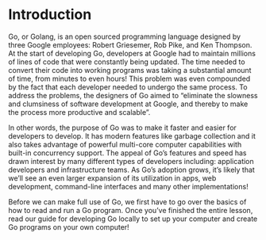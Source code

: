 # Introduction

Go, or Golang, is an open sourced programming language designed by three Google employees: Robert Griesemer, Rob Pike, and Ken Thompson. At the start of developing Go, developers at Google had to maintain millions of lines of code that were constantly being updated. The time needed to convert their code into working programs was taking a substantial amount of time, from minutes to even hours! This problem was even compounded by the fact that each developer needed to undergo the same process. To address the problems, the designers of Go aimed to “eliminate the slowness and clumsiness of software development at Google, and thereby to make the process more productive and scalable”.

In other words, the purpose of Go was to make it faster and easier for developers to develop. It has modern features like garbage collection and it also takes advantage of powerful multi-core computer capabilities with built-in concurrency support. The appeal of Go’s features and speed has drawn interest by many different types of developers including: application developers and infrastructure teams. As Go’s adoption grows, it’s likely that we’ll see an even larger expansion of its utilization in apps, web development, command-line interfaces and many other implementations!

Before we can make full use of Go, we first have to go over the basics of how to read and run a Go program. Once you’ve finished the entire lesson, read our guide for developing Go locally to set up your computer and create Go programs on your own computer!
